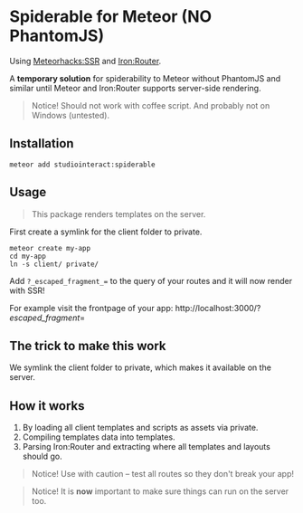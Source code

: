 # Spiderable for Meteor (NO PhantomJS)

Using [Meteorhacks:SSR](http://atmospherejs.com/meteorhacks/ssr) and [Iron:Router](http://atmospherejs.com/iron/router).

A __temporary solution__ for spiderability to Meteor without PhantomJS and similar
until Meteor and Iron:Router supports server-side rendering.

> Notice! Should not work with coffee script. And probably not on Windows (untested).

## Installation

```
meteor add studiointeract:spiderable
```

## Usage

> This package renders templates on the server.

First create a symlink for the client folder to private.

```
meteor create my-app
cd my-app
ln -s client/ private/
```

Add ```?_escaped_fragment_=``` to the query of your routes and it will now render with SSR!

For example visit the frontpage of your app:
http://localhost:3000/?_escaped_fragment_=

## The trick to make this work

We symlink the client folder to private, which makes it available on the server.

## How it works

1. By loading all client templates and scripts as assets via private.
2. Compiling templates data into templates.
3. Parsing Iron:Router and extracting where all templates and layouts should go.

> Notice! Use with caution – test all routes so they don't break your app!

> Notice! It is __now__ important to make sure things can run on the server too.

